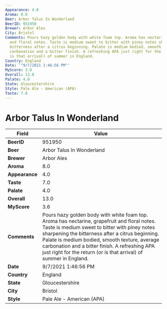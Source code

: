 ```yaml
---
Appearance: 4.0
Aroma: 8.0
Beer: Arbor Talus In Wonderland
BeerID: 951950
Brewer: Arbor Ales
City: Bristol
Comments: Pours hazy golden body with white foam top. Aroma has nectarine, grapefruit
  and floral notes. Taste is medium sweet to bitter with piney notes sharpening the
  bitterness after a citrus beginning. Palate is medium bodied, smooth texture, average
  carbonation and a bitter finish. A refreshing APA just right for the return (or
  is that arrival) of summer in England.
Country: England
Date: '"9/7/2021 1:46:56 PM"'
MyScore: 3.6
Overall: 13.0
Palate: 4.0
State: Gloucestershire
Style: Pale Ale - American (APA)
Taste: 7.0
---
```


# Arbor Talus In Wonderland

| Field         | Value |
|---------------|-------|
| **BeerID** | 951950 |
| **Beer** | Arbor Talus In Wonderland |
| **Brewer** | Arbor Ales |
| **Aroma** | 8.0 |
| **Appearance** | 4.0 |
| **Taste** | 7.0 |
| **Palate** | 4.0 |
| **Overall** | 13.0 |
| **MyScore** | 3.6 |
| **Comments** | Pours hazy golden body with white foam top. Aroma has nectarine, grapefruit and floral notes. Taste is medium sweet to bitter with piney notes sharpening the bitterness after a citrus beginning. Palate is medium bodied, smooth texture, average carbonation and a bitter finish. A refreshing APA just right for the return (or is that arrival) of summer in England. |
| **Date** | 9/7/2021 1:46:56 PM |
| **Country** | England |
| **State** | Gloucestershire |
| **City** | Bristol |
| **Style** | Pale Ale - American (APA) |

